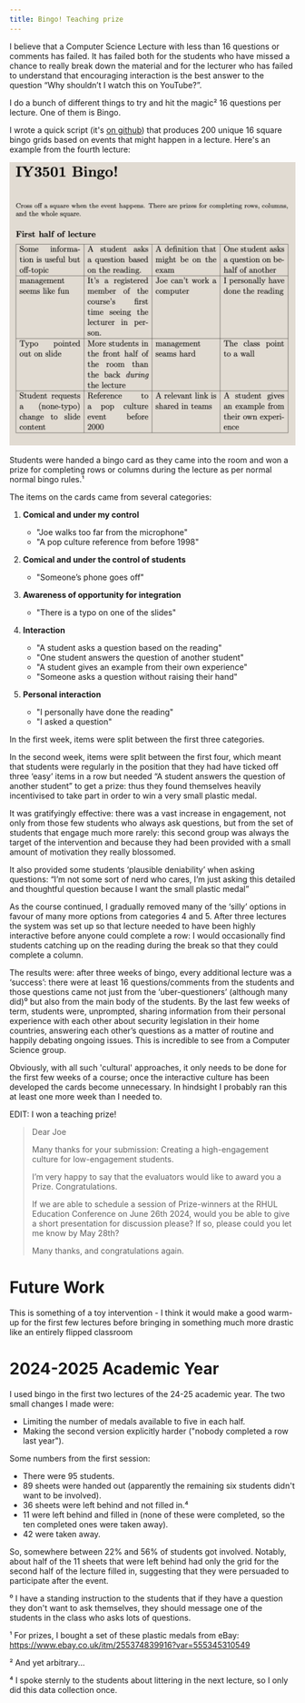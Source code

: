```yaml
---
title: Bingo! Teaching prize
--- 
```



I believe that a Computer Science Lecture with less than 16 questions or comments has failed.  It has failed both for the students who have missed a chance to really break down the material and for the lecturer who has failed to understand that encouraging interaction is the best answer to the question “Why shouldn’t I watch this on YouTube?”.  

I do a bunch of different things to try and hit the magic² 16 questions per lecture. One of them is Bingo.  

I wrote a quick script (it's [on github](https://github.com/joereddington/bingo)) that produces 200 unique 16 square bingo grids based on events that might happen in a lecture. Here's an example from the fourth lecture: 

![An example of a bingo card from the fourth lecture](/assets/images/bingoexample.png) 

Students were handed a bingo card as they came into the room and won a prize for completing rows or columns during the lecture as per normal normal bingo rules.¹

The items on the cards came from several categories:

1. **Comical and under my control**
   - "Joe walks too far from the microphone"
   - "A pop culture reference from before 1998"

2. **Comical and under the control of students**
   - "Someone’s phone goes off"

3. **Awareness of opportunity for integration**
   - "There is a typo on one of the slides"

4. **Interaction**
   - "A student asks a question based on the reading"
   - "One student answers the question of another student"
   - "A student gives an example from their own experience"
   - "Someone asks a question without raising their hand"

5. **Personal interaction**
   - "I personally have done the reading"
   - "I asked a question"

In the first week, items were split between the first three categories. 

In the second week, items were split between the first four, which meant that students were regularly in the position that they had  have ticked off three ‘easy’ items in a row but needed “A student answers the question of another student” to get a prize: thus they found themselves heavily incentivised to take part in order to win a very small plastic medal.  

It was gratifyingly effective: there was a vast increase in engagement, not only from those few students who always ask questions, but from the set of students that engage much more rarely: this second group was always the target of the intervention and because they had been provided with a small amount of motivation they really blossomed.   

It also provided some students ‘plausible deniability’ when asking questions: “I’m not some sort of nerd who cares, I’m just asking this detailed and thoughtful question because I want the small plastic medal”   

As the course continued, I gradually removed many of the ‘silly’ options in favour of many more options from categories 4 and 5.  After three lectures the system was set up so that lecture needed to have been highly interactive before anyone could complete a row: I would occasionally find students catching up on the reading during the break so that they could complete a column. 

The results were: after three weeks of bingo, every additional lecture was a ‘success’: there were at least 16 questions/comments from the students and those questions came not just  from the ‘uber-questioners’ (although many did)⁰ but also from the main body of the students.  By the last few weeks of term, students were, unprompted, sharing information from their personal experience with each other about security legislation in their home countries, answering each other’s questions as a matter of routine and happily debating ongoing issues.  This is incredible to see from a Computer Science group. 

Obviously, with all such 'cultural' approaches, it only needs to be done for the first few weeks of a course; once the interactive culture has been developed the cards become unnecessary. In hindsight I probably ran this at least one more week than I needed to. 

EDIT: I won a teaching prize! 

> Dear Joe
> 
> Many thanks for your submission: Creating a high-engagement culture for low-engagement students.
> 
> I’m very happy to say that the evaluators would like to award you a Prize. Congratulations.
> 
> If we are able to schedule a session of Prize-winners at the RHUL Education Conference on June 26th 2024, would you be able to give a short presentation for discussion please? If so, please could you let me know by May 28th?
> 
> Many thanks, and congratulations again.




# Future Work
This is something of a toy intervention - I think it would make a good warm-up for the first few lectures before bringing in something much more drastic like an entirely flipped classroom  

# 2024-2025 Academic Year

I used bingo in the first two lectures of the 24-25 academic year. The two small changes I made were:

* Limiting the number of medals available to five in each half.
* Making the second version explicitly harder ("nobody completed a row last year").

Some numbers from the first session:

* There were 95 students.
* 89 sheets were handed out (apparently the remaining six students didn't want to be involved).
* 36 sheets were left behind and not filled in.⁴
* 11 were left behind and filled in (none of these were completed, so the ten completed ones were taken away).
* 42 were taken away.

So, somewhere between 22% and 56% of students got involved. Notably, about half of the 11 sheets that were left behind had only the grid for the second half of the lecture filled in, suggesting that they were persuaded to participate after the event.

⁰ I have a standing instruction to the students that if they have a question they don't want to ask themselves, they should message one of the students in the class who asks lots of questions.

¹ For prizes, I bought a set of these plastic medals from eBay: <https://www.ebay.co.uk/itm/255374839916?var=555345310549>

² And yet arbitrary...

⁴ I spoke sternly to the students about littering in the next lecture, so I only did this data collection once.
